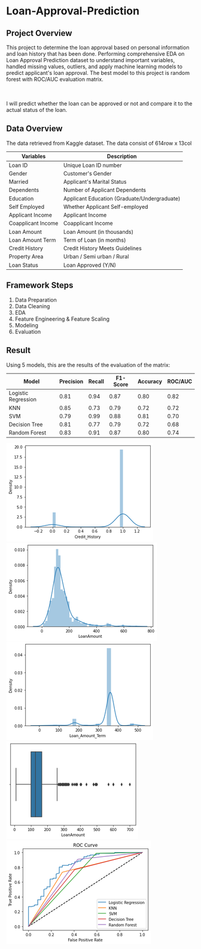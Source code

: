 # Loan-Approval-Prediction

## Project Overview
This project to determine the loan approval based on personal information and loan history that has been done.
Performing comprehensive EDA on Loan Approval Prediction dataset to understand important variables, handled missing values,
outliers, and apply machine learning models to predict applicant's loan approval. The 
best model to this project is random forest with ROC/AUC evaluation matrix.

<br><br>
I will predict whether the loan can be approved or not and compare it to the actual status of the loan.

## Data Overview
The data retrieved from Kaggle dataset. The data consist of 614row x 13col

| Variables          | Description                                  |
|--------------------|----------------------------------------------|
| Loan ID            | Unique Loan ID number                        |
| Gender             | Customer's Gender                            |
| Married            | Applicant's Marital Status                   |
| Dependents         | Number of Applicant Dependents               |
| Education          | Applicant Education (Graduate/Undergraduate) |
| Self Employed      | Whether Applicant Self-employed              |
| Applicant Income   | Applicant Income                             |
| Coapplicant Income | Coapplicant Income                           |
| Loan Amount        | Loan Amount (in thousands)                   |
| Loan Amount Term   | Term of Loan (in months)                     |
| Credit History     | Credit History Meets Guidelines              |
| Property Area      | Urban / Semi urban / Rural                   |
| Loan Status        | Loan Approved (Y/N)                          |

## Framework Steps
1. Data Preparation
2. Data Cleaning
3. EDA
4. Feature Engineering & Feature Scaling
5. Modeling
6. Evaluation

## Result
Using 5 models, this are the results of the evaluation of the matrix:

| Model               | Precision | Recall | F1-Score | Accuracy | ROC/AUC |
|---------------------|-----------|--------|----------|----------|---------|
| Logistic Regression | 0.81      | 0.94   | 0.87     | 0.80     | 0.82    |
| KNN                 | 0.85      | 0.73   | 0.79     | 0.72     | 0.72    |
| SVM                 | 0.79      | 0.99   | 0.88     | 0.81     | 0.70    |
| Decision Tree       | 0.81      | 0.77   | 0.79     | 0.72     | 0.68    |
| Random Forest       | 0.83      | 0.91   | 0.87     | 0.80     | 0.74    |

![credit_history_plot](credit_history_plot.png)
![loan_amount_plot](loan_amount_plot.png)
![loan_amount_term_plot](loan_amount_term_plot.png)
![loan_amount_out](loan_amount_out.png)
![ROC Curve](ROC_curve.png)
